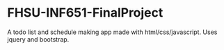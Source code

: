 # FHSU-INF651-FinalProject

A todo list and schedule making app made with html/css/javascript. Uses jquery and bootstrap.
